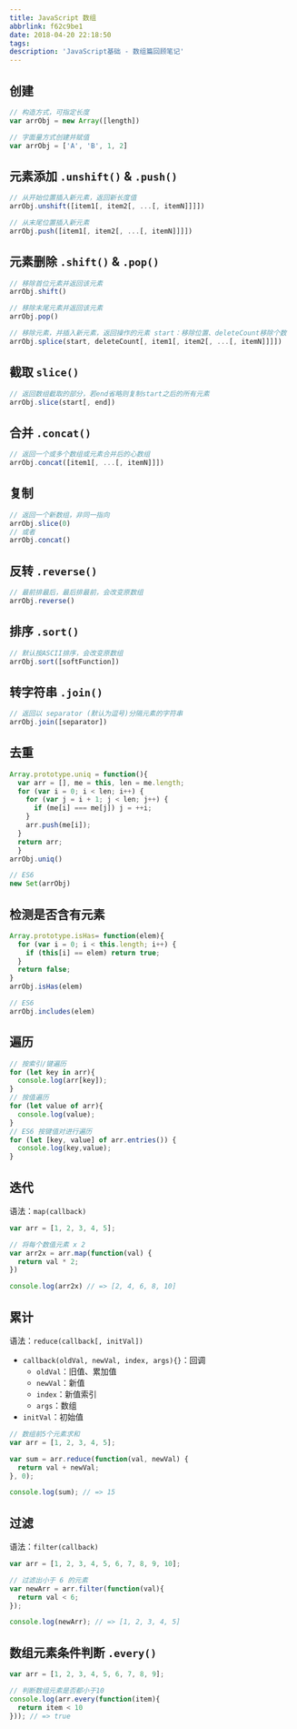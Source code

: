 ```yaml
---
title: JavaScript 数组
abbrlink: f62c9be1
date: 2018-04-20 22:18:50
tags:
description: 'JavaScript基础 - 数组篇回顾笔记'
---
```


## 创建
```javascript
// 构造方式，可指定长度
var arrObj = new Array([length])

// 字面量方式创建并赋值
var arrObj = ['A', 'B', 1, 2]
```

## 元素添加 `.unshift()` & `.push()`
```javascript
// 从开始位置插入新元素，返回新长度值
arrObj.unshift([item1[, item2[, ...[, itemN]]]])

// 从末尾位置插入新元素
arrObj.push([item1[, item2[, ...[, itemN]]]])
```

## 元素删除 `.shift()` & `.pop()`
```javascript
// 移除首位元素并返回该元素
arrObj.shift()

// 移除末尾元素并返回该元素
arrObj.pop()

// 移除元素，并插入新元素，返回操作的元素 start：移除位置、deleteCount移除个数
arrObj.splice(start, deleteCount[, item1[, item2[, ...[, itemN]]]])
```

## 截取 `slice()`
```javascript
// 返回数组截取的部分，若end省略则复制start之后的所有元素
arrObj.slice(start[, end])
```

## 合并 `.concat()`
```javascript
// 返回一个或多个数组或元素合并后的心数组
arrObj.concat([item1[, ...[, itemN]]])
```

## 复制
```javascript
// 返回一个新数组，非同一指向
arrObj.slice(0)
// 或者
arrObj.concat()
```

## 反转 `.reverse()`
```javascript
// 最前排最后，最后排最前，会改变原数组
arrObj.reverse()
```

## 排序 `.sort()`
```javascript
// 默认按ASCII排序，会改变原数组
arrObj.sort([softFunction])
```

## 转字符串 `.join()`
```javascript
// 返回以 separator (默认为逗号)分隔元素的字符串
arrObj.join([separator])
```

## 去重
```javascript
Array.prototype.uniq = function(){
  var arr = [], me = this, len = me.length;
  for (var i = 0; i < len; i++) {
    for (var j = i + 1; j < len; j++) {
      if (me[i] === me[j]) j = ++i;
    }
    arr.push(me[i]);
  }
  return arr;
  }
arrObj.uniq()

// ES6
new Set(arrObj)
```

## 检测是否含有元素
```javascript
Array.prototype.isHas= function(elem){
  for (var i = 0; i < this.length; i++) {
    if (this[i] == elem) return true;
  }
  return false;
}
arrObj.isHas(elem)

// ES6
arrObj.includes(elem)
```

## 遍历
```javascript
// 按索引/键遍历
for (let key in arr){
  console.log(arr[key]);
}
// 按值遍历
for (let value of arr){
  console.log(value);
}
// ES6 按键值对进行遍历
for (let [key, value] of arr.entries()) {
  console.log(key,value);
}
```
## 迭代
语法：`map(callback)`
```javascript
var arr = [1, 2, 3, 4, 5];

// 将每个数值元素 x 2
var arr2x = arr.map(function(val) {
  return val * 2;
})

console.log(arr2x) // => [2, 4, 6, 8, 10]
```
## 累计
语法：`reduce(callback[, initVal])`
- `callback(oldVal, newVal, index, args){}`：回调
  - `oldVal`：旧值、累加值
  - `newVal`：新值
  - `index`：新值索引
  - `args`：数组
- `initVal`：初始值
```javascript
// 数组前5个元素求和
var arr = [1, 2, 3, 4, 5];

var sum = arr.reduce(function(val, newVal) {
  return val + newVal;
}, 0);

console.log(sum); // => 15
```
## 过滤 
语法：`filter(callback)`
```javascript
var arr = [1, 2, 3, 4, 5, 6, 7, 8, 9, 10];

// 过滤出小于 6 的元素
var newArr = arr.filter(function(val){
  return val < 6;
});

console.log(newArr); // => [1, 2, 3, 4, 5]
```

## 数组元素条件判断 `.every()`
```javascript
var arr = [1, 2, 3, 4, 5, 6, 7, 8, 9];

// 判断数组元素是否都小于10
console.log(arr.every(function(item){
  return item < 10
})); // => true
```